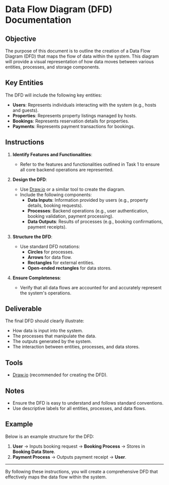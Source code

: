 # Data Flow Diagram (DFD) Documentation

## Objective
The purpose of this document is to outline the creation of a Data Flow Diagram (DFD) that maps the flow of data within the system. This diagram will provide a visual representation of how data moves between various entities, processes, and storage components.

## Key Entities
The DFD will include the following key entities:
- **Users**: Represents individuals interacting with the system (e.g., hosts and guests).
- **Properties**: Represents property listings managed by hosts.
- **Bookings**: Represents reservation details for properties.
- **Payments**: Represents payment transactions for bookings.

## Instructions
1. **Identify Features and Functionalities**:
    - Refer to the features and functionalities outlined in Task 1 to ensure all core backend operations are represented.

2. **Design the DFD**:
    - Use [Draw.io](https://app.diagrams.net/) or a similar tool to create the diagram.
    - Include the following components:
      - **Data Inputs**: Information provided by users (e.g., property details, booking requests).
      - **Processes**: Backend operations (e.g., user authentication, booking validation, payment processing).
      - **Data Outputs**: Results of processes (e.g., booking confirmations, payment receipts).

3. **Structure the DFD**:
    - Use standard DFD notations:
      - **Circles** for processes.
      - **Arrows** for data flow.
      - **Rectangles** for external entities.
      - **Open-ended rectangles** for data stores.

4. **Ensure Completeness**:
    - Verify that all data flows are accounted for and accurately represent the system's operations.

## Deliverable
The final DFD should clearly illustrate:
- How data is input into the system.
- The processes that manipulate the data.
- The outputs generated by the system.
- The interaction between entities, processes, and data stores.

## Tools
- [Draw.io](https://app.diagrams.net/) (recommended for creating the DFD).

## Notes
- Ensure the DFD is easy to understand and follows standard conventions.
- Use descriptive labels for all entities, processes, and data flows.

## Example
Below is an example structure for the DFD:
1. **User** → Inputs booking request → **Booking Process** → Stores in **Booking Data Store**.
2. **Payment Process** → Outputs payment receipt → **User**.

---
By following these instructions, you will create a comprehensive DFD that effectively maps the data flow within the system.
